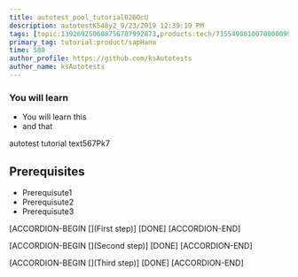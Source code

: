 ```yaml
---
title: autotest_pool_tutorial026OcU
description: autotestK548y2_9/23/2019 12:39:19 PM
tags: [topic:139269250608756787992873,products:tech/73554900100700000996,tutorial:experience/advanced]
primary_tag: tutorial:product/sapHana
time: 580
author_profile: https://github.com/ksAutotests
author_name: ksAutotests
---
```

### You will learn
- You will learn this
- and that

autotest tutorial text567Pk7

## Prerequisites
- Prerequisute1
- Prerequisute2
- Prerequisute3

[ACCORDION-BEGIN [](First step)]
[DONE]
[ACCORDION-END]

[ACCORDION-BEGIN [](Second step)]
[DONE]
[ACCORDION-END]

[ACCORDION-BEGIN [](Third step)]
[DONE]
[ACCORDION-END]

